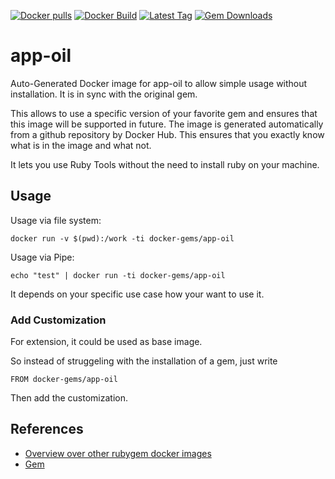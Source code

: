 [![Docker pulls](https://img.shields.io/docker/pulls/rubygem/app-oil.svg)](https://hub.docker.com/r/rubygem/app-oil/)
[![Docker Build](https://img.shields.io/docker/automated/rubygem/app-oil.svg)](https://hub.docker.com/r/rubygem/app-oil/)
[![Latest Tag](https://img.shields.io/github/tag/docker-rubygem/app-oil.svg)](https://hub.docker.com/r/rubygem/app-oil/)
[![Gem Downloads](https://img.shields.io/gem/dt/app-oil.svg)](https://rubygems.org/gems/app-oil/)
# app-oil

Auto-Generated Docker image for app-oil to allow simple usage without installation.
It is in sync with the original gem.

This allows to use a specific version of your favorite gem and ensures that this image will be supported in future.
The image is generated automatically from a github repository by Docker Hub.
This ensures that you exactly know what is in the image and what not.

It lets you use Ruby Tools without the need to install ruby on your machine.

## Usage

Usage via file system:

`docker run -v $(pwd):/work -ti docker-gems/app-oil`

Usage via Pipe:

`echo "test" | docker run -ti docker-gems/app-oil`

It depends on your specific use case how your want to use it.

### Add Customization

For extension, it could be used as base image.

So instead of struggeling with the installation of a gem, just write

`FROM docker-gems/app-oil`

Then add the customization.

## References

 - [Overview over other rubygem docker images](https://github.com/thinkbot/docker-rubygem)
 - [Gem](https://rubygems.org/gems/app-oil/)
